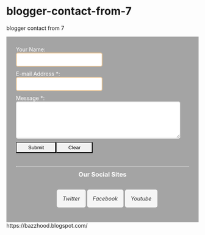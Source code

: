 # blogger-contact-from-7
blogger contact from 7
<style>

.tb-contact-form-widget{background-color:#A4A4A4;background-image: url("https://2.bp.blogspot.com/-JgcTvhPBO1o/WU1E2reu27I/AAAAAAAAAE4/op_A1zV78IMyRhQYKGV1zbcXtX3eybwNACPcBGAYYCw/s1600/to-contact-img-2.jpg");background-repeat: repeat;background-position: 100% 100%;color:white;padding:25px;}

.srbtn{display:inline-block;}

.cform-button, .btn-reset{background-color:#f1f1f1;padding:5px 30px;}

.cform-button:hover {background-color: #2980b9;color: #fff;}

.btn-reset:hover {background-color: red;color: #fff;}

.tb-contact-form-widget h3{text-align:center;margin:20px 0;padding:10px 0;border-top: 1px dotted #f5f5f5;}

.c-form-name, .c-form-email { width: 50%; max-width: 50%; margin-bottom: 10px;padding: 10px;border: 1px solid #CCC;border-radius: 5px;

-moz-border-radius: 5px;

-webkit-border-radius: 5px;

-moz-box-shadow: 0 1px 1px #ccc inset, 0 1px 0 #fff;

-webkit-box-shadow: 0 1px 1px #CCC inset, 0 1px 0 #FFF;

box-shadow: 0 1px 1px #CCC inset, 0 1px 0 #FFF;}

.c-form-email-message { width: 95%; max-width: 95%; margin-bottom: 10px;padding: 10px;border: 1px solid #CCC;border-radius: 5px;box-shadow: 0 1px 1px #CCC inset, 0 1px 0 #FFF;

-moz-border-radius: 5px;

-webkit-border-radius: 5px;

-moz-box-shadow: 0 1px 1px #ccc inset, 0 1px 0 #fff;

-webkit-box-shadow: 0 1px 1px #CCC inset, 0 1px 0 #FFF;}

.c-form-name, .c-form-email, .c-form-email-message input:focus{background-color: #FFF;box-shadow: 0 0 0 1px #E8C291 inset;border-color: #E8C291;outline: none;

-moz-box-shadow: 0 0 0 1px #e8c291 inset;

-webkit-box-shadow: 0 0 0 1px #E8C291 inset;}

.b-social-buttons{list-style-type:none;text-align:center;}

.b-social-buttons li{display:inline-block;padding:15px;background-color:#f5f5f5;border-radius:5px;}

.b-social-buttons li a{color:#333;text-decoration:none;}

#ContactForm1_contact-form-success-message, #ContactForm1_contact-form-error-message{width:100%;margin-top:35px;}

</style>

<div class="tb-contact-form-widget"> <form name="contact-form"> <div class="form-name"><span><i class="fa fa-pencil-square-o"></i> Your Name: </span><br /><input class="c-form-name" id="ContactForm1_contact-form-name" name="name" size="30" type="text" value="" /></div> <div class="form-email"><span><i class="fa fa-envelope-o"></i> E-mail Address *: </span><br /><input class="c-form-email" id="ContactForm1_contact-form-email" name="email" size="30" type="text" value="" /></div><div style="clear: both;"></div><div class="form-message"> <span><i class="fa fa-keyboard-o"></i> Message *:</span><br />

<textarea class="c-form-email-message" cols="25" id="ContactForm1_contact-form-email-message" name="email-message" rows="5"></textarea><div class="srbtn"><input class="cform-button" id="ContactForm1_contact-form-submit" type="button" value="Submit" /><input type="reset" class="btn-reset" value="Clear" /></div><div class="contact-form-error-message" id="ContactForm1_contact-form-error-message"> </div> <div class="contact-form-success-message" id="ContactForm1_contact-form-success-message"> </div>

<h3>Our Social Sites</h3>

<ul class="b-social-buttons">

<li><a href="#" class="btn-lg"><i class="fa fa-twitter"> <span class="network-name">Twitter</span></i></a></li>

<li><a href="#" class="btn-lg"><i class="fa fa-facebook"> <span class="network-name">Facebook</span></i></a></li>

<li><a href="#" class="btn-lg"><i class="fa fa-youtube-play"> <span class="network-name">Youtube</span></i></a></li>

</ul></div></form></div>
https://bazzhood.blogspot.com/
